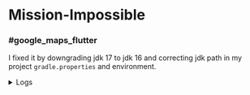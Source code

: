 # Mission-Impossible

### #google_maps_flutter 
I fixed it by downgrading jdk 17 to jdk 16 and correcting jdk path in my project `gradle.properties` and environment.

<details>
  <summary>Logs</summary>
 ```
  FAILURE: Build failed with an exception.

* Where:
Build file 'C:\flutter\.pub-cache\hosted\pub.dartlang.org\google_maps_flutter-2.1.2\android\build.gradle'

* What went wrong:
Could not compile build file 'C:\flutter\.pub-cache\hosted\pub.dartlang.org\google_maps_flutter-2.1.2\android\build.gradle'.
> startup failed:
  General error during conversion: Unsupported class file major version 61

  java.lang.IllegalArgumentException: Unsupported class file major version 61

 ```
 </details>
